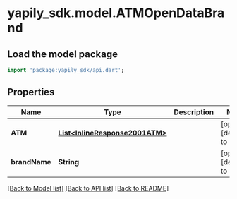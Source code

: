 # yapily_sdk.model.ATMOpenDataBrand

## Load the model package
```dart
import 'package:yapily_sdk/api.dart';
```

## Properties
Name | Type | Description | Notes
------------ | ------------- | ------------- | -------------
**ATM** | [**List&lt;InlineResponse2001ATM&gt;**](InlineResponse2001ATM.md) |  | [optional] [default to []]
**brandName** | **String** |  | [optional] [default to null]

[[Back to Model list]](../README.md#documentation-for-models) [[Back to API list]](../README.md#documentation-for-api-endpoints) [[Back to README]](../README.md)


